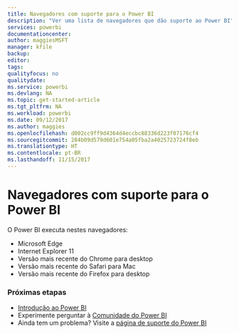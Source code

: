 ```yaml
---
title: Navegadores com suporte para o Power BI
description: "Ver uma lista de navegadores que dão suporte ao Power BI"
services: powerbi
documentationcenter: 
author: maggiesMSFT
manager: kfile
backup: 
editor: 
tags: 
qualityfocus: no
qualitydate: 
ms.service: powerbi
ms.devlang: NA
ms.topic: get-started-article
ms.tgt_pltfrm: NA
ms.workload: powerbi
ms.date: 09/12/2017
ms.author: maggies
ms.openlocfilehash: d002cc9ff9d4364d4eccbc88336d223f07176cf4
ms.sourcegitcommit: 284b09d579d601e754a05fba2a4025723724f8eb
ms.translationtype: HT
ms.contentlocale: pt-BR
ms.lasthandoff: 11/15/2017
---
```

# <a name="supported-browsers-for-power-bi"></a>Navegadores com suporte para o Power BI
O Power BI executa nestes navegadores:

* Microsoft Edge
* Internet Explorer 11
* Versão mais recente do Chrome para desktop
* Versão mais recente do Safari para Mac
* Versão mais recente do Firefox para desktop

### <a name="next-steps"></a>Próximas etapas
* [Introdução ao Power BI](service-get-started.md)
* Experimente perguntar à [Comunidade do Power BI](http://community.powerbi.com/)
* Ainda tem um problema? Visite a [página de suporte do Power BI](https://powerbi.microsoft.com/support/)

